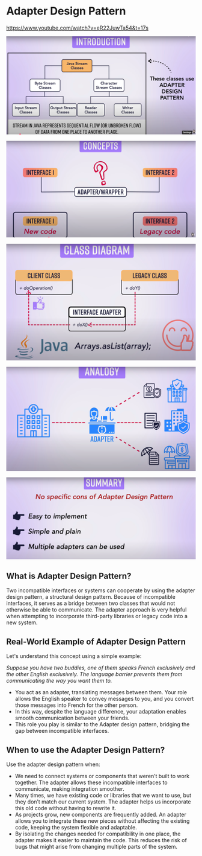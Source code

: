 # Adapter Design Pattern

https://www.youtube.com/watch?v=eR22JuwTa54&t=17s

![image.png](Adapter%20Design%20Pattern/image.png)

![image.png](Adapter%20Design%20Pattern/image%201.png)

![image.png](Adapter%20Design%20Pattern/image%202.png)

![image.png](Adapter%20Design%20Pattern/image%203.png)

![image.png](Adapter%20Design%20Pattern/image%204.png)

## **What is Adapter Design Pattern?**

Two incompatible interfaces or systems can cooperate by using the adapter design pattern, a structural design pattern. Because of incompatible interfaces, it serves as a bridge between two classes that would not otherwise be able to communicate. The adapter approach is very helpful when attempting to incorporate third-party libraries or legacy code into a new system.

## **Real-World Example of Adapter Design Pattern**

Let's understand this concept using a simple example:

*Suppose you have two buddies, one of them speaks French exclusively and the other English exclusively. The language barrier prevents them from communicating the way you want them to.*

- You act as an adapter, translating messages between them. Your role allows the English speaker to convey messages to you, and you convert those messages into French for the other person.
- In this way, despite the language difference, your adaptation enables smooth communication between your friends.
- This role you play is similar to the Adapter design pattern, bridging the gap between incompatible interfaces.

## **When to use the Adapter Design Pattern?**

Use the adapter design pattern when:

- We need to connect systems or components that weren’t built to work together. The adapter allows these incompatible interfaces to communicate, making integration smoother.
- Many times, we have existing code or libraries that we want to use, but they don’t match our current system. The adapter helps us incorporate this old code without having to rewrite it.
- As projects grow, new components are frequently added. An adapter allows you to integrate these new pieces without affecting the existing code, keeping the system flexible and adaptable.
- By isolating the changes needed for compatibility in one place, the adapter makes it easier to maintain the code. This reduces the risk of bugs that might arise from changing multiple parts of the system.